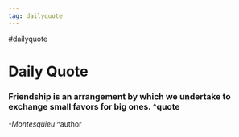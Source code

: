 ```yaml
---
tag: dailyquote
---
```


#dailyquote

# Daily Quote

### Friendship is an arrangement by which we undertake to exchange small favors for big ones. ^quote
*-Montesquieu* ^author

